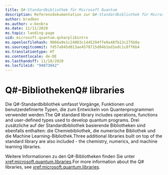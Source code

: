 ```yaml
---
title: Q#-Standardbibliothek für Microsoft Quantum
description: Referenzdokumentation zur Q#-Standardbibliothek für Microsoft Quantum
author: bradben
ms.author: v-benbra
ms.date: 11/11/2020
ms.topic: landing-page
uid: microsoft.quantum.qsharplibintro
ms.openlocfilehash: 9066a9e1c24003c1445294ffe0a48fb13c275b0a
ms.sourcegitcommit: fd57a845d013ae4578715d04b1ed1edc1c8ff6b4
ms.translationtype: HT
ms.contentlocale: de-DE
ms.lasthandoff: 11/18/2020
ms.locfileid: "94873042"
---
```

# <a name="q-libraries"></a><span data-ttu-id="e86ff-103">Q#-Bibliotheken</span><span class="sxs-lookup"><span data-stu-id="e86ff-103">Q# libraries</span></span>

<span data-ttu-id="e86ff-104">Die Q#-Standardbibliothek umfasst Vorgänge, Funktionen und benutzerdefinierte Typen, die zum Entwickeln von Quantenprogrammen verwendet werden.</span><span class="sxs-lookup"><span data-stu-id="e86ff-104">The Q# standard library includes operations, functions and user-defined types used to develop quantum programs.</span></span> <span data-ttu-id="e86ff-105">Drei zusätzliche auf der Standardbibliothek basierende Bibliotheken sind ebenfalls enthalten: die Chemiebibliothek, die numerische Bibliothek und die Machine Learning-Bibliothek.</span><span class="sxs-lookup"><span data-stu-id="e86ff-105">Three additional libraries built on top of the standard library are also included - the chemistry, numerics, and machine learning libraries.</span></span>

<span data-ttu-id="e86ff-106">Weitere Informationen zu den Q#-Bibliotheken finden Sie unter <xref:microsoft.quantum.libraries>.</span><span class="sxs-lookup"><span data-stu-id="e86ff-106">For more information about the Q# libraries, see <xref:microsoft.quantum.libraries>.</span></span>